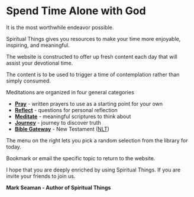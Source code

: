 # Spend Time Alone with God 

It is the most worthwhile endeavor possible.

Spiritual Things gives you resources to make your time more enjoyable, inspiring, and meaningful.

The website is constructed to offer up fresh content each day that will assist your devotional time.

The content is to be used to trigger a time of contemplation rather than simply consumed.

Meditations are organized in four general categories

* **[Pray](/spiritual/prayers/random)** - written prayers to use as a starting point for your own
* **[Reflect](/spiritual/reflect/random)** - questions for personal reflection
* **[Meditate](/spiritual/bible/random)** - meaningful scriptures to think about
* **[Journey](/book/Spiritual/Index)** - journey to discover truth
* **[Bible Gateway](https://biblegateway.com)** - New Testament ([NLT](nlt/index.html))


The menu on the right lets you pick a random selection from the library for today.

Bookmark or email the specific topic to return to the website.

I hope that you are deeply enriched by using Spiritual Things.  If you are invite your friends to join us.

**Mark Seaman - Author of Spiritual Things**
